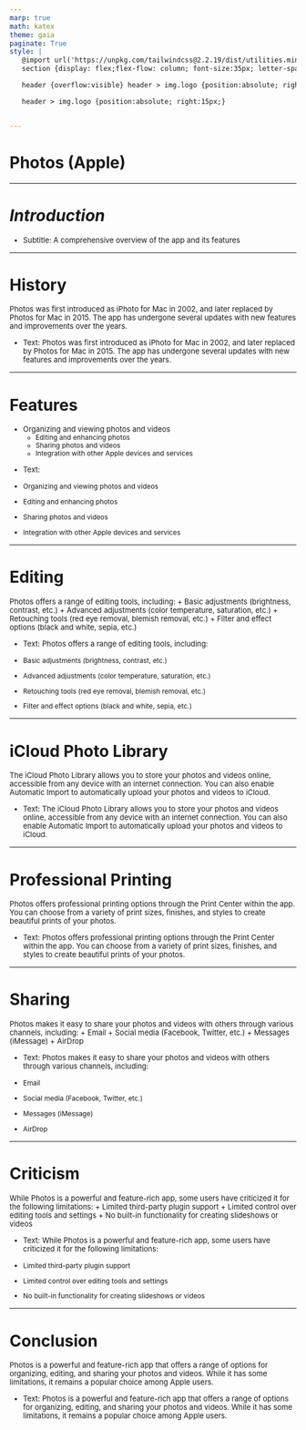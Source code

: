 ```yaml
---
marp: true
math: katex
theme: gaia
paginate: True
style: |
   @import url('https://unpkg.com/tailwindcss@2.2.19/dist/utilities.min.css');
   section {display: flex;flex-flow: column; font-size:35px; letter-spacing:1.4px;}

   header {overflow:visible} header > img.logo {position:absolute; right:15px;}

   header > img.logo {position:absolute; right:15px;}


---
```

<!-- backgroundColor: #928588 -->
<!-- _class: lead -->

 # **Photos (Apple)**

---
<style scoped>p,li {font-size:0.96em}</style>

 # _Introduction_

- Subtitle: A comprehensive overview of the app and its features

---
<style scoped>p,li {font-size:0.92em}</style>

 # History


Photos was first introduced as iPhoto for Mac in 2002, and later replaced by Photos for Mac in 2015. The app has undergone several updates with new features and improvements over the years.
- Text: Photos was first introduced as iPhoto for Mac in 2002, and later replaced by Photos for Mac in 2015. The app has undergone several updates with new features and improvements over the years.

---
<style scoped>p,li {font-size:0.76em}</style>

 # Features

+ Organizing and viewing photos and videos
	+ Editing and enhancing photos
	+ Sharing photos and videos
	+ Integration with other Apple devices and services
- Text:

+ Organizing and viewing photos and videos

+ Editing and enhancing photos

+ Sharing photos and videos

+ Integration with other Apple devices and services


---
<style scoped>p,li {font-size:0.76em}</style>

 # Editing


Photos offers a range of editing tools, including:
	+ Basic adjustments (brightness, contrast, etc.)
	+ Advanced adjustments (color temperature, saturation, etc.)
	+ Retouching tools (red eye removal, blemish removal, etc.)
	+ Filter and effect options (black and white, sepia, etc.)
- Text: Photos offers a range of editing tools, including:

+ Basic adjustments (brightness, contrast, etc.)

+ Advanced adjustments (color temperature, saturation, etc.)

+ Retouching tools (red eye removal, blemish removal, etc.)

+ Filter and effect options (black and white, sepia, etc.)

---
<style scoped>p,li {font-size:0.92em}</style>

 # **iCloud Photo Library**

The iCloud Photo Library allows you to store your photos and videos online, accessible from any device with an internet connection. You can also enable Automatic Import to automatically upload your photos and videos to iCloud.
- Text: The iCloud Photo Library allows you to store your photos and videos online, accessible from any device with an internet connection. You can also enable Automatic Import to automatically upload your photos and videos to iCloud.


---
<style scoped>p,li {font-size:0.92em}</style>

 # Professional Printing

Photos offers professional printing options through the Print Center within the app. You can choose from a variety of print sizes, finishes, and styles to create beautiful prints of your photos.
- Text: Photos offers professional printing options through the Print Center within the app. You can choose from a variety of print sizes, finishes, and styles to create beautiful prints of your photos.


---
<style scoped>p,li {font-size:0.76em}</style>

 # Sharing


Photos makes it easy to share your photos and videos with others through various channels, including:
	+ Email
	+ Social media (Facebook, Twitter, etc.)
	+ Messages (iMessage)
	+ AirDrop
- Text: Photos makes it easy to share your photos and videos with others through various channels, including:

+ Email

+ Social media (Facebook, Twitter, etc.)

+ Messages (iMessage)

+ AirDrop

---
<style scoped>p,li {font-size:0.80em}</style>

 # Criticism


While Photos is a powerful and feature-rich app, some users have criticized it for the following limitations:
	+ Limited third-party plugin support
	+ Limited control over editing tools and settings
	+ No built-in functionality for creating slideshows or videos
- Text: While Photos is a powerful and feature-rich app, some users have criticized it for the following limitations:

+ Limited third-party plugin support

+ Limited control over editing tools and settings

+ No built-in functionality for creating slideshows or videos

---
<style scoped>p,li {font-size:0.92em}</style>

 # Conclusion


Photos is a powerful and feature-rich app that offers a range of options for organizing, editing, and sharing your photos and videos. While it has some limitations, it remains a popular choice among Apple users.
- Text: Photos is a powerful and feature-rich app that offers a range of options for organizing, editing, and sharing your photos and videos. While it has some limitations, it remains a popular choice among Apple users.
